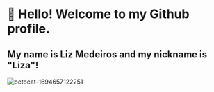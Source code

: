 # 👋 Hello! Welcome to my Github profile.
## My name is Liz Medeiros and my nickname is "Liza"!

![octocat-1694657122251](https://github.com/data1991/data1991/assets/144493849/a2800826-a4fb-4ef2-93f2-789484ac4721)





